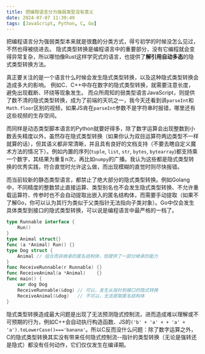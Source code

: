 ```yaml
---
title: 把编程语言分为强弱类型没有意义
date: 2024-07-07 11:39:49
tags: [JavaScript, Python, C, Go]
---
```


把编程语言分为强弱类型本来就是很蠢的分类方式，得亏初学的时候没怎么见过，不然也得被绕进去。
隐式类型转换是编程语言中的重要部分，没有它编程就会变得异常复杂，所以哪怕像Rust这样学究式的语言，也提供了**解引用自动多态**的隐式类型转换方法。

真正要关注的是一个语言什么时候会发生隐式类型转换，以及这种隐式类型转换会造成多大的影响。
例如C、C++中存在数字的隐式类型转换，就需要注意长度，避免出现截断、环绕等现象发生。
而众所周知的弱类型语言JavaScript，则提供了数不清的隐式类型转换，成为了前端的天坑之一，我今天还看到讲`parseInt`和`Math.floor`区别的视频，如果JS肯在`parseInt`参数不是字符串时报错，哪里还有这些视频的生存空间。

而同样是动态类型脚本语言的Python就要好得多，除了数字运算会出现整数到小数丢失精度以外，虽然存在隐式类型转换（如果你认为双目运算符两边类型不一样就算的话），但其语义都非常清晰，并且具有良好的文档支持（不要去瞎自定义魔术方法的情况下）。例如内置的序列(`tuple`, `list`, `str`, `bytes`, `bytearray`)都支持乘一个数字，其结果为重复n次，再比如`numpy`的广播。我认为这些都是隐式类型转换的优秀实践，符合直觉时允许这么做，而出现模糊的直觉时则尽快报错。

而当前较新的静态类型语言，都禁止了绝大部分的隐式类型转换。例如Golang中，不同精度的整数禁止直接运算、类型别名也不会发生隐式类型转换、不允许重载运算符、传参时也不会自动提取出嵌入的匿名结构体，而需要手动提取（如果不了解Go，你可以认为其行为类似于父类指针无法指向子类对象）。Go中仅会发生具体类型到接口的隐式类型转换，可以说是编程语言中最严格的一档了。

```go
type Runnable interface {
	Run()
}
type Animal struct{}
func (a *Animal) Run() {}
type Dog struct {
	Animal // 组合而非继承的匿名结构体，但提供了一部分继承的能力
}
func ReceiveRunnable(r Runnable) {}
func ReceiveAnimal(a *Animal)    {}
func main() {
	var dog Dog
	ReceiveRunnable(&dog) // 可以，发生从指针到接口的隐式转换
	ReceiveAnimal(&dog)   // 不可以，无法提取匿名结构体
}
```



隐式类型转换造成最大问题是出现了无法预测隐式控制流，进而造成难以理解或不可预期的行为，例如C++会自动执行构造函数、JS的`('b' + 'a' + + 'a' + 'a').toLowerCase()==='banana'`。所以C反而没什么问题：除了数字运算之外，C的隐式类型转换其实没有带来任何隐式控制流--指针的类型转换（无论是强转还是隐式）都没有任何动作，它们仅仅发生在编译期。